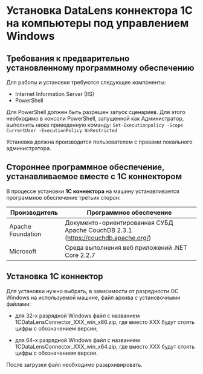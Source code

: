# Установка DataLens коннектора 1С на компьютеры под управлением Windows

## Требования к предварительно установленному программному обеспечению

Для работы и установки требуются следующие компоненты:

- Internet Information Server (IIS)
- PowerShell

Для PowerShell должен быть разрешен запуск сценариев. Для этого необходимо в консоли PowerShell, запущенной как Администратор, выполнить ниже приведенную команду:
`Set-Executionpolicy -Scope CurrentUser -ExecutionPolicy UnRestricted`

Установка должна производится пользователем с правами локального администратора.

## Стороннее программное обеспечение, устанавливаемое вместе с 1С коннектором

В процессе установки **1С коннектора** на машину устанавливается программное обеспечение третьих сторон:

| Производитель     | Программное обеспечение                                      |
| ----------------- | ------------------------------------------------------------ |
| Apache Foundation | Документо-ориентированная СУБД Apache CouchDB 2.3.1 (https://couchdb.apache.org/) |
| Microsoft         | Среда выполнения веб приложений .NET Core 2.2.7              |

## Установка 1С коннектор

Для установки нужно выбрать, в зависимости от разрядности ОС Windows на используемой машине, файл архива с установочными файлами:

- для 32-х разрядной Windows файл с названием 1CDataLensConnector_XXX_win_x86.zip, где вместо XXX будут стоять цифры с обозначением версии;

- для 64-х разрядной Windows файл с названием 1CDataLensConnector_XXX_win_x64.zip, где вместо XXX будут стоять цифры с обозначением версии.

После загрузки файл необходимо разархивировать.

  